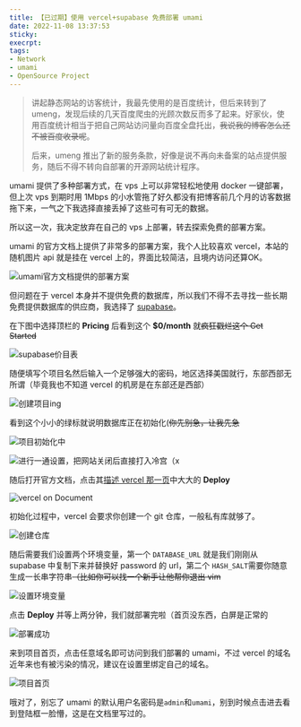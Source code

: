```yaml
---
title: 【已过期】使用 vercel+supabase 免费部署 umami
date: 2022-11-08 13:37:53
sticky:
execrpt:
tags:
- Network
- umami
- OpenSource Project
---
```


> 讲起静态网站的访客统计，我最先使用的是百度统计，但后来转到了 umeng，发现后续的几天百度爬虫的光顾次数反而多了起来。好家伙，使用百度统计相当于把自己网站访问量向百度全盘托出，~~我说我的博客怎么还不被百度收录呢~~。
>
> 后来，umeng 推出了新的服务条款，好像是说不再向未备案的站点提供服务，随后不得不转向自部署的开源网站统计程序。

umami 提供了多种部署方式，在 vps 上可以非常轻松地使用 docker 一键部署，但上次 vps 到期时用 1Mbps 的小水管拖了好久都没有把博客前几个月的访客数据拖下来，一气之下我选择直接丢掉了这些可有可无的数据。

所以这一次，我决定放弃在自己的 vps 上部署，转去探索免费的部署方案。

umami 的官方文档上提供了非常多的部署方案，我个人比较喜欢 vercel，本站的随机图片 api 就是挂在 vercel 上的，界面比较简洁，且境内访问还算OK。

![umami官方文档提供的部署方案](https://bu.dusays.com/2022/11/08/6369ee9308dc3.png)

但问题在于 vercel 本身并不提供免费的数据库，所以我们不得不去寻找一些长期免费提供数据库的供应商，我选择了 [supabase](https://supabase.com/pricing)。

在下图中选择顶栏的 **Pricing** 后看到这个 **$0/month** 就~~疯狂戳烂这个 Get Started~~

![supabase价目表](https://bu.dusays.com/2022/11/08/6369ef8d3451e.png)

随便填写个项目名然后输入一个足够强大的密码，地区选择美国就行，东部西部无所谓（毕竟我也不知道 vercel 的机房是在东部还是西部）

![创建项目ing](https://bu.dusays.com/2022/11/08/6369f03faba15.png)

看到这个小小的绿标就说明数据库正在初始化(~~你先别急，让我先急~~

![项目初始化中](https://bu.dusays.com/2022/11/08/6369f0d98a59c.png)

![进行一通设置，把网站关闭后直接打入冷宫（x](https://bu.dusays.com/2022/11/08/6369f209c27aa.png)

随后打开官方文档，点击其[描述 vercel 那一页](https://umami.is/docs/running-on-vercel)中大大的 **Deploy**

![vercel on Document](https://bu.dusays.com/2022/11/08/6369f2bda5f78.png)

初始化过程中，vercel 会要求你创建一个 git 仓库，一般私有库就够了。

![创建仓库](https://bu.dusays.com/2022/11/08/6369f33ccf6d0.png)

随后需要我们设置两个环境变量，第一个 `DATABASE_URL` 就是我们刚刚从 supabase 中复制下来并替换好 password 的 url，第二个 `HASH_SALT`需要你随意生成一长串字符串~~（比如你可以找一个新手让他帮你退出 vim~~

![设置环境变量](https://bu.dusays.com/2022/11/08/6369f3adbd34d.png)

点击 **Deploy** 并等上两分钟，我们就部署完啦（首页没东西，白屏是正常的

![部署成功](https://bu.dusays.com/2022/11/08/6369f58f6acd4.png)

来到项目首页，点击任意域名即可访问到我们部署的 umami，不过 vercel 的域名近年来也有被污染的情况，建议在设置里绑定自己的域名。

![项目首页](https://bu.dusays.com/2022/11/08/6369f5ec7a0e2.png)

哦对了，别忘了 umami 的默认用户名密码是`admin`和`umami`，别到时候点击进去看到登陆框一脸懵，这是在文档里写过的。
